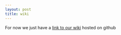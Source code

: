 ```yaml
---
layout: post
title: wiki
---
```


For now we just have a [link to our wiki](http://www.github.com/vfoundry/wiki/wiki/) hosted on github
